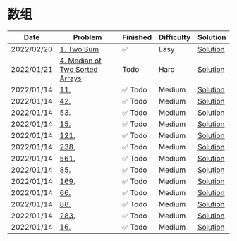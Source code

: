 # 数组
| Date       | Problem                                                                                      | Finished | Difficulty | Solution                                            |
|------------|----------------------------------------------------------------------------------------------|----------|------------|-----------------------------------------------------|
| 2022/02/20 | [1. Two Sum](https://leetcode.com/problems/two-sum/)                                         | ✅        | Easy       | [Solution](./src/array/TwoSum.java)                 |
| 2022/01/21 | [4. Median of Two Sorted Arrays](https://leetcode.com/problems/median-of-two-sorted-arrays/) | Todo     | Hard       | [Solution](./src/array/FindMedianSortedArrays.java) |
| 2022/01/14 | [11.](https://leetcode.com/problems/longest-palindromic-substring/)                          | ✅ Todo   | Medium     | [Solution](./src/array/LongestPalindrome.java)      |
| 2022/01/14 | [42.](https://leetcode.com/problems/longest-palindromic-substring/)                          | ✅ Todo   | Medium     | [Solution](./src/array/LongestPalindrome.java)      |
| 2022/01/14 | [53.](https://leetcode.com/problems/longest-palindromic-substring/)                          | ✅ Todo   | Medium     | [Solution](./src/array/LongestPalindrome.java)      |
| 2022/01/14 | [15.](https://leetcode.com/problems/longest-palindromic-substring/)                          | ✅ Todo   | Medium     | [Solution](./src/array/LongestPalindrome.java)      |
| 2022/01/14 | [121.](https://leetcode.com/problems/longest-palindromic-substring/)                         | ✅ Todo   | Medium     | [Solution](./src/array/LongestPalindrome.java)      |
| 2022/01/14 | [238.](https://leetcode.com/problems/longest-palindromic-substring/)                         | ✅ Todo   | Medium     | [Solution](./src/array/LongestPalindrome.java)      |
| 2022/01/14 | [561.](https://leetcode.com/problems/longest-palindromic-substring/)                         | ✅ Todo   | Medium     | [Solution](./src/array/LongestPalindrome.java)      |
| 2022/01/14 | [85.](https://leetcode.com/problems/longest-palindromic-substring/)                          | ✅ Todo   | Medium     | [Solution](./src/array/LongestPalindrome.java)      |
| 2022/01/14 | [169.](https://leetcode.com/problems/longest-palindromic-substring/)                         | ✅ Todo   | Medium     | [Solution](./src/array/LongestPalindrome.java)      |
| 2022/01/14 | [66.](https://leetcode.com/problems/longest-palindromic-substring/)                          | ✅ Todo   | Medium     | [Solution](./src/array/LongestPalindrome.java)      |
| 2022/01/14 | [88.](https://leetcode.com/problems/longest-palindromic-substring/)                          | ✅ Todo   | Medium     | [Solution](./src/array/LongestPalindrome.java)      |
| 2022/01/14 | [283.](https://leetcode.com/problems/longest-palindromic-substring/)                         | ✅ Todo   | Medium     | [Solution](./src/array/LongestPalindrome.java)      |
| 2022/01/14 | [16.](https://leetcode.com/problems/longest-palindromic-substring/)                          | ✅ Todo   | Medium     | [Solution](./src/array/LongestPalindrome.java)      |
